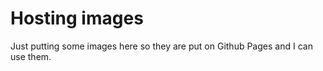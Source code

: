 # Hosting images

Just putting some images here so they are put on Github Pages and I can use them.
